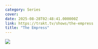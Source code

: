 ```yaml
---
category: Series
cover: 
date: 2025-08-28T02:48:41.000000Z
link: https://trakt.tv/shows/the-empress
title: "The Empress"
---
```


![](https://walter-r2.trakt.tv/images/shows/000/177/887/fanarts/thumb/3266d39e26.jpg)